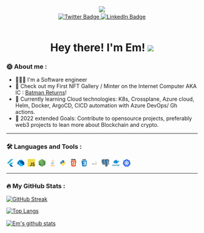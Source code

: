 <div id="header" align="center">
<img src="https://media.giphy.com/media/hpXdHPfFI5wTABdDx9/giphy.gif" width="500"/>


  <div id="badges">

<a href="https://twitter.com/emenylu">
  <img src="https://img.shields.io/badge/Twitter-blue?style=for-the-badge&logo=twitter&logoColor=white" alt="Twitter Badge"/>
</a>
<a href="https://www.linkedin.com/in/ameni-louhichi/">
  <img src="https://img.shields.io/badge/LinkedIn-blue?style=for-the-badge&logo=linkedin&logoColor=white" alt="LinkedIn Badge"/>
</a>
</div>
  
  <img src="https://komarev.com/ghpvc/?username=emenylouu&style=flat-square&color=blue" alt=""/>

  
  <h1>
  Hey there! I'm Em!
  <img src="https://media.giphy.com/media/hvRJCLFzcasrR4ia7z/giphy.gif" width="30px"/>
</h1>
  </div>
  
  ### 🌞  About me :

- 👩🏻‍💻 I'm a Software engineer
- 🦇 Check out my First NFT Gallery / Minter on the Internet Computer AKA IC : [Batman Returns]( https://hfbcr-daaaa-aaaai-qieta-cai.raw.ic0.app/)!
- 🌱 Currently learning Cloud technologies: K8s, Crossplane, Azure cloud, Helm, Docker, ArgoCD, CICD automation with Azure DevOps/ Gh actions.
- 🥅 2022 extended Goals: Contribute to opensource projects, preferably web3 projects to lean more about Blockchain and crypto.


---

### :hammer_and_wrench: Languages and Tools :

  <img src="https://github.com/devicons/devicon/blob/master/icons/flutter/flutter-original.svg" title="Flutter" alt="Flutter" width="20" height="20"/>&nbsp;
<img height="20" src="https://raw.githubusercontent.com/github/explore/80688e429a7d4ef2fca1e82350fe8e3517d3494d/topics/dart/dart.png" width="20" height="20">&nbsp;
<img  src="https://raw.githubusercontent.com/github/explore/80688e429a7d4ef2fca1e82350fe8e3517d3494d/topics/javascript/javascript.png" width="20" height="20">&nbsp;
<img  src="https://raw.githubusercontent.com/github/explore/80688e429a7d4ef2fca1e82350fe8e3517d3494d/topics/nodejs/nodejs.png" width="20" height="20">&nbsp;
<img src="https://raw.githubusercontent.com/github/explore/80688e429a7d4ef2fca1e82350fe8e3517d3494d/topics/java/java.png" width="20" height="20">&nbsp;
<img src="https://raw.githubusercontent.com/github/explore/80688e429a7d4ef2fca1e82350fe8e3517d3494d/topics/python/python.png" width="20" height="20">&nbsp;
<img  src="https://raw.githubusercontent.com/github/explore/80688e429a7d4ef2fca1e82350fe8e3517d3494d/topics/html/html.png" width="20" height="20">&nbsp;
<img  src="https://raw.githubusercontent.com/github/explore/80688e429a7d4ef2fca1e82350fe8e3517d3494d/topics/css/css.png" width="20" height="20">&nbsp;
<img  src="https://raw.githubusercontent.com/github/explore/80688e429a7d4ef2fca1e82350fe8e3517d3494d/topics/mysql/mysql.png" width="20" height="20">&nbsp;
<img  src="https://raw.githubusercontent.com/github/explore/80688e429a7d4ef2fca1e82350fe8e3517d3494d/topics/postgresql/postgresql.png" width="20" height="20">&nbsp;
<img  src="https://raw.githubusercontent.com/github/explore/80688e429a7d4ef2fca1e82350fe8e3517d3494d/topics/docker/docker.png" width="20" height="20">&nbsp;
<img src="https://raw.githubusercontent.com/github/explore/80688e429a7d4ef2fca1e82350fe8e3517d3494d/topics/kubernetes/kubernetes.png" width="20" height="20">&nbsp;   

---

### :fire: My GitHub Stats :

[![GitHub Streak](https://github-readme-streak-stats.herokuapp.com?user=emenylouu&theme=radical)](https://git.io/streak-stats)&nbsp;

[![Top Langs](https://github-readme-stats.vercel.app/api/top-langs/?username=emenylouu&layout=compact&theme=radical)](https://github.com/anuraghazra/github-readme-stats)&nbsp;

<a href="https://github.com/emenylouu">
 <img align="center" src="https://github-readme-stats.vercel.app/api?username=emenylouu&show_icons=true&theme=radical&line_height=27" alt="Em's github stats"/>
</a>





